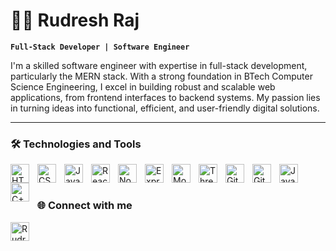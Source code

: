 # 👨‍💻 Rudresh Raj

**`Full-Stack Developer | Software Engineer`**

I'm a skilled software engineer with expertise in full-stack development, particularly the MERN stack. With a strong foundation in BTech Computer Science Engineering, I excel in building robust and scalable web applications, from frontend interfaces to backend systems. My passion lies in turning ideas into functional, efficient, and user-friendly digital solutions.

---

### 🛠️ Technologies and Tools
<img align="left" alt="HTML5" width="30px" style="padding-right:10px;" src="https://cdn.jsdelivr.net/gh/devicons/devicon/icons/html5/html5-original.svg" />
<img align="left" alt="CSS3" width="30px" style="padding-right:10px;" src="https://cdn.jsdelivr.net/gh/devicons/devicon/icons/css3/css3-original.svg" />
<img align="left" alt="JavaScript" width="30px" style="padding-right:10px;" src="https://cdn.jsdelivr.net/gh/devicons/devicon/icons/javascript/javascript-original.svg" />
<img align="left" alt="React" width="30px" style="padding-right:10px;" src="https://cdn.jsdelivr.net/gh/devicons/devicon/icons/react/react-original.svg" />
<img align="left" alt="Node.js" width="30px" style="padding-right:10px;" src="https://cdn.jsdelivr.net/gh/devicons/devicon/icons/nodejs/nodejs-original.svg" />
<img align="left" alt="Express" width="30px" style="padding-right:10px;" src="https://cdn.jsdelivr.net/gh/devicons/devicon/icons/express/express-original.svg" />
<img align="left" alt="MongoDB" width="30px" style="padding-right:10px;" src="https://cdn.jsdelivr.net/gh/devicons/devicon/icons/mongodb/mongodb-original.svg" />
<img align="left" alt="Three.js" width="30px" style="padding-right:10px;" src="https://cdn.jsdelivr.net/gh/devicons/devicon/icons/threejs/threejs-original.svg" />
<img align="left" alt="Git" width="30px" style="padding-right:10px;" src="https://cdn.jsdelivr.net/gh/devicons/devicon/icons/git/git-original.svg" />
<img align="left" alt="GitHub" width="30px" style="padding-right:10px;" src="https://cdn.jsdelivr.net/gh/devicons/devicon/icons/github/github-original.svg" />
<img align="left" alt="Java" width="30px" style="padding-right:10px;" src="https://cdn.jsdelivr.net/gh/devicons/devicon/icons/java/java-original.svg" />
<img align="left" alt="C++" width="30px" style="padding-right:10px;" src="https://cdn.jsdelivr.net/gh/devicons/devicon/icons/cplusplus/cplusplus-original.svg" />

<br />

#

### 🌐 Connect with me

<p align="left">
  <a href="https://www.linkedin.com/in/rudresh-raj-510734229/" target="_blank">
    <img align="center" src="https://cdn.jsdelivr.net/gh/devicons/devicon/icons/linkedin/linkedin-original.svg" alt="Rudresh Raj on LinkedIn" height="30" width="30" />
  </a>
</p>

<!--



-->
